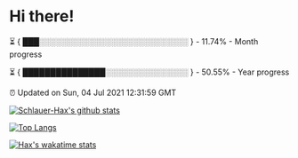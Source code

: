 # Hi there!

⏳ { ███░░░░░░░░░░░░░░░░░░░░░░░░░░░ } - 11.74% - Month progress

⏳ { ███████████████░░░░░░░░░░░░░░░ } - 50.55% - Year progress

⏰ Updated on Sun, 04 Jul 2021 12:31:59 GMT


[![Schlauer-Hax's github stats](https://github-readme-stats.vercel.app/api?username=Schlauer-Hax&show_icons=true&theme=dark&count_private=true)](https://github.com/Schlauer-Hax)


[![Top Langs](https://github-readme-stats.vercel.app/api/top-langs/?username=Schlauer-Hax&layout=compact&theme=dark)](https://github.com/Schlauer-Hax?tab=repositories)


[![Hax's wakatime stats](https://github-readme-stats.vercel.app/api/wakatime?username=Hax&theme=dark)](https://wakatime.com/@Hax)

